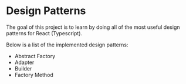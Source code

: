 # Design Patterns

The goal of this project is to learn by doing all of the most useful design patterns for React (Typescript).

Below is a list of the implemented design patterns:

- Abstract Factory
- Adapter
- Builder
- Factory Method
